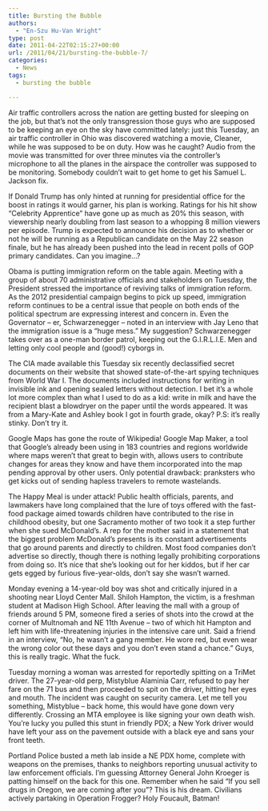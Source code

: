 ```yaml
---
title: Bursting the Bubble
authors: 
  - "En-Szu Hu-Van Wright"
type: post
date: 2011-04-22T02:15:27+00:00
url: /2011/04/21/bursting-the-bubble-7/
categories:
  - News
tags:
  - bursting the bubble

---
```

Air traffic controllers across the nation are getting busted for sleeping on the job, but that’s not the only transgression those guys who are supposed to be keeping an eye on the sky have committed lately: just this Tuesday, an air traffic controller in Ohio was discovered watching a movie, Cleaner, while he was supposed to be on duty. How was he caught? Audio from the movie was transmitted for over three minutes via the controller’s microphone to all the planes in the airspace the controller was supposed to be monitoring. Somebody couldn’t wait to get home to get his Samuel L. Jackson fix.

If Donald Trump has only hinted at running for presidential office for the boost in ratings it would garner, his plan is working. Ratings for his hit show “Celebrity Apprentice” have gone up as much as 20% this season, with viewership nearly doubling from last season to a whopping 8 million viewers per episode. Trump is expected to announce his decision as to whether or not he will be running as a Republican candidate on the May 22 season finale, but he has already been pushed into the lead in recent polls of GOP primary candidates. Can you imagine…?

Obama is putting immigration reform on the table again. Meeting with a group of about 70 administrative officials and stakeholders on Tuesday, the President stressed the importance of reviving talks of immigration reform. As the 2012 presidential campaign begins to pick up speed, immigration reform continues to be a central issue that people on both ends of the political spectrum are expressing interest and concern in. Even the Governator – er, Schwarzenegger – noted in an interview with Jay Leno that the immigration issue is a “huge mess.” My suggestion? Schwarzenegger takes over as a one-man border patrol, keeping out the G.I.R.L.I.E. Men and letting only cool people and (good!) cyborgs in.

The CIA made available this Tuesday six recently declassified secret documents on their website that showed state-of-the-art spying techniques from World War I. The documents included instructions for writing in invisible ink and opening sealed letters without detection. I bet it’s a whole lot more complex than what I used to do as a kid: write in milk and have the recipient blast a blowdryer on the paper until the words appeared. It was from a Mary-Kate and Ashley book I got in fourth grade, okay? P.S: it’s really stinky. Don’t try it.

Google Maps has gone the route of Wikipedia! Google Map Maker, a tool that Google’s already been using in 183 countries and regions worldwide where maps weren’t that great to begin with, allows users to contribute changes for areas they know and have them incorporated into the map pending approval by other users. Only potential drawback: pranksters who get kicks out of sending hapless travelers to remote wastelands.

The Happy Meal is under attack! Public health officials, parents, and lawmakers have long complained that the lure of toys offered with the fast-food package aimed towards children have contributed to the rise in childhood obesity, but one Sacramento mother of two took it a step further when she sued McDonald’s. A rep for the mother said in a statement that the biggest problem McDonald’s presents is its constant advertisements that go around parents and directly to children. Most food companies don’t advertise so directly, though there is nothing legally prohibiting corporations from doing so. It’s nice that she’s looking out for her kiddos, but if her car gets egged by furious five-year-olds, don’t say she wasn’t warned.

Monday evening a 14-year-old boy was shot and critically injured in a shooting near Lloyd Center Mall. Shiloh Hampton, the victim, is a freshman student at Madison High School. After leaving the mall with a group of friends around 5 PM, someone fired a series of shots into the crowd at the corner of Multnomah and NE 11th Avenue – two of which hit Hampton and left him with life-threatening injuries in the intensive care unit. Said a friend in an interview, “No, he wasn’t a gang member. He wore red, but even wear the wrong color out these days and you don’t even stand a chance.” Guys, this is really tragic. What the fuck.

Tuesday morning a woman was arrested for reportedly spitting on a TriMet driver. The 27-year-old perp, Mistyblue Alaminia Carr, refused to pay her fare on the 71 bus and then proceeded to spit on the driver, hitting her eyes and mouth. The incident was caught on security camera. Let me tell you something, Mistyblue – back home, this would have gone down very differently. Crossing an MTA employee is like signing your own death wish. You’re lucky you pulled this stunt in friendly PDX; a New York driver would have left your ass on the pavement outside with a black eye and sans your front teeth.

Portland Police busted a meth lab inside a NE PDX home, complete with weapons on the premises, thanks to neighbors reporting unusual activity to law enforcement officials. I’m guessing Attorney General John Kroeger is patting himself on the back for this one. Remember when he said “If you sell drugs in Oregon, we are coming after you”? This is his dream. Civilians actively partaking in Operation Frogger? Holy Foucault, Batman!